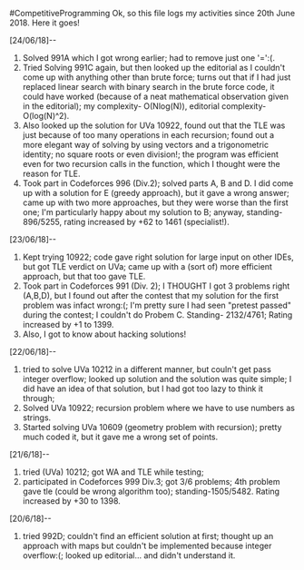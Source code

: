 #CompetitiveProgramming
Ok, so this file logs my activities since 20th June 2018.
Here it goes!

[24/06/18]--
1. Solved 991A which I got wrong earlier; had to remove just one '=':(.
2. Tried Solving 991C again, but then looked up the editorial as I couldn't come up with anything other than brute force; turns out that if I had just replaced linear search with binary search in the brute force code, it could have worked (because of a neat mathematical observation given in the editorial); my complexity- O(Nlog(N)), editorial complexity- O(log(N)^2).
3. Also looked up the solution for UVa 10922, found out that the TLE was just because of too many operations in each recursion; found out a more elegant way of solving by using vectors and a trigonometric identity; no square roots or even division!; the program was efficient even for two recursion calls in the function, which I thought were the reason for TLE.
4. Took part in Codeforces 996 (Div.2); solved parts A, B and D. I did come up with a solution for E (greedy approach), but it gave a wrong answer; came up with two more approaches, but they were worse than the first one; I'm particularly happy about my solution to B; anyway, standing- 896/5255, rating increased by +62 to 1461 (specialist!).

[23/06/18]--
1. Kept trying 10922; code gave right solution for large input on other IDEs, but got TLE verdict on UVa; came up with a (sort of) more efficient approach, but that too gave TLE.
2. Took part in Codeforces 991 (Div. 2); I THOUGHT I got 3 problems right (A,B,D), but I found out after the contest that my solution for the first problem was infact wrong:(; I'm pretty sure I had seen "pretest passed" during the contest; I couldn't do Probem C. Standing- 2132/4761; Rating increased by +1 to 1399.
3. Also, I got to know about hacking solutions!

[22/06/18]--
1. tried to solve UVa 10212 in a different manner, but couln't get pass integer overflow; looked up solution and the solution was quite simple; I did have an idea of that solution, but I had got too lazy to think it through;
2. Solved UVa 10922; recursion problem where we have to use numbers as strings.
3. Started solving UVa 10609 (geometry problem with recursion); pretty much coded it, but it gave me a wrong set of points.

[21/6/18]--
1. tried (UVa) 10212; got WA and TLE while testing; 
2. participated in Codeforces 999 Div.3; got 3/6 problems; 4th problem gave tle (could be wrong algorithm too); standing-1505/5482. Rating increased by +30 to 1398.

[20/6/18]--
1. tried 992D; couldn't find an efficient solution at first; thought up an approach with maps but couldn't be implemented because integer overflow:(; looked up editorial... and didn't understand it.